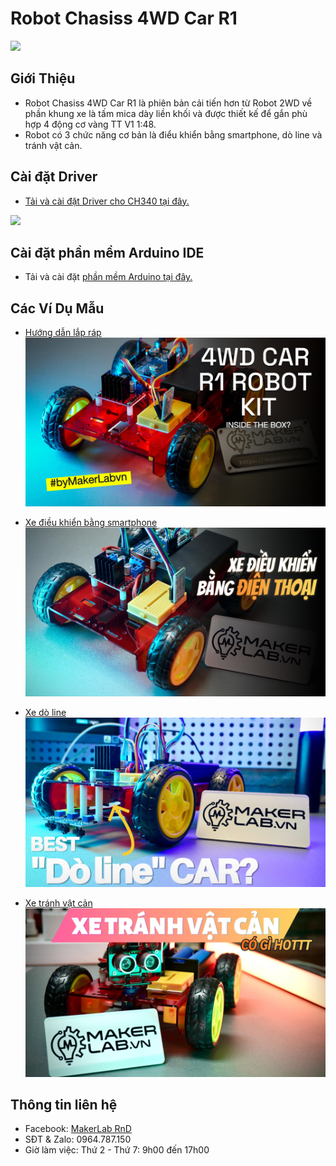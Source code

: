 # Robot Chasiss 4WD Car R1

<img src=image/R1_Car_Image.webp>  

## Giới Thiệu  

- Robot Chasiss 4WD Car R1 là phiên bản cải tiến hơn từ Robot 2WD về phần khung xe là tấm mica dày liền khối và được thiết kế để gắn phù hợp 4 động cơ vàng TT V1 1:48.  
- Robot có 3 chức năng cơ bản là điểu khiển bằng smartphone, dò line và tránh vật cản.  

## Cài đặt Driver

- [Tải và cài đặt Driver cho CH340 tại đây.](https://www.makerlab.vn/ch340)

![](/image/comport.png) 

## Cài đặt phần mềm Arduino IDE

- Tải và cài đặt [phần mềm Arduino tại đây.](https://www.arduino.cc/en/software)

## Các Ví Dụ Mẫu
- [Hướng dẫn lắp ráp](https://youtu.be/VZitM9dXz44?si=SgrnKuyW_bmtj22E)
[![Hướng dẫn lắp ráp](/image/4WD_Car_R1%20Robot_kit-Cover.jpg)](https://youtu.be/VZitM9dXz44?si=SgrnKuyW_bmtj22E)

- [Xe điều khiển bằng smartphone](/examples/R1_Bluetooth/README.md)
[![Xe điều khiển bằng smartphone](/image/Xe_bluetooth-Cover.jpg)](/examples/R1_Bluetooth/README.md)

- [Xe dò line](/examples/R1_LineTracking/README.md)
[![Dò line](/image/linetracking-Cover.jpg)](/examples/R1_LineTracking/README.md)

- [Xe tránh vật cản](examples/R1_BlockAvoiding/README.md)
[![Xe tránh vật cản](/image/Ultrasonic_Car-Cover.jpg)](examples/R1_BlockAvoiding/README.md)
## Thông tin liên hệ

- Facebook: [MakerLab RnD](https://www.facebook.com/makerlabvn)
- SĐT & Zalo: 0964.787.150
- Giờ làm việc: Thứ 2 - Thứ 7: 9h00 đến 17h00
